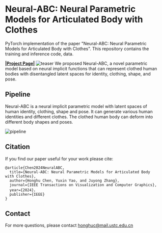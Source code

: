 # Neural-ABC: Neural Parametric Models for Articulated Body with Clothes

PyTorch implementation of the paper "Neural-ABC: Neural Parametric Models for Articulated Body with Clothes". This repository contains the training and inference code, data.

**|[Project Page](https://ustc3dv.github.io/NeuralABC/)|**
![teaser](fig/teaser.png)
We proposed Neural-ABC, a novel parametric model based on neural implicit functions that can represent clothed human bodies with disentangled latent spaces for identity, clothing, shape, and pose. 

## Pipeline
Neural-ABC is a neural implicit parametric model with latent spaces of human identity, clothing, shape and pose. 
It can generate various human identities and different clothes. 
The clothed human body can deform into different body shapes and poses. 

![pipeline](fig/pipeline.png)


## Citation

If you find our paper useful for your work please cite:

```
@article{Chen2024NeuralABC,
  title={Neural-ABC: Neural Parametric Models for Articulated Body with Clothes},
  author={Honghu Chen, Yuxin Yao, and Juyong Zhang},
  journal={IEEE Transactions on Visualization and Computer Graphics},
  year={2024}，
  publisher={IEEE}
}
```

## Contact
For more questions, please contact honghuc@mail.ustc.edu.cn
